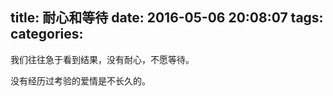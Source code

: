 title: 耐心和等待
date: 2016-05-06 20:08:07
tags:
categories:
-----------

我们往往急于看到结果，没有耐心，不愿等待。

没有经历过考验的爱情是不长久的。

